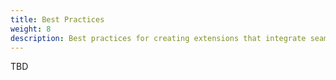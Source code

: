 ```yaml
---
title: Best Practices
weight: 8
description: Best practices for creating extensions that integrate seamlessly with KubeSphere's native interface and schema.
---
```


TBD